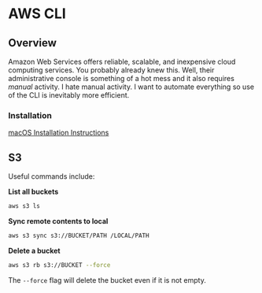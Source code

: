 # AWS CLI

## Overview

Amazon Web Services offers reliable, scalable, and inexpensive cloud computing services. You probably already knew this. Well, their administrative console is something of a hot mess and it also requires *manual* activity. I hate manual activity. I want to automate everything so use of the CLI is inevitably more efficient.

### Installation

[macOS Installation Instructions](https://docs.aws.amazon.com/cli/latest/userguide/install-cliv2-mac.html#cliv2-mac-install-cmd)

## S3

Useful commands include:

**List all buckets**

```bash
aws s3 ls
```

**Sync remote contents to local**

```bash
aws s3 sync s3://BUCKET/PATH /LOCAL/PATH
```

**Delete a bucket**

```bash
aws s3 rb s3://BUCKET --force
```

The `--force` flag will delete the bucket even if it is not empty.
